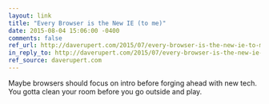 ```yaml
---
layout: link
title: "Every Browser is the New IE (to me)"
date: 2015-08-04 15:06:00 -0400
comments: false
ref_url: http://daverupert.com/2015/07/every-browser-is-the-new-ie-to-me/
in_reply_to: http://daverupert.com/2015/07/every-browser-is-the-new-ie-to-me/
ref_source: daverupert.com
---
```


Maybe browsers should focus on intro before forging ahead with new tech. You gotta clean your room before you go outside and play.